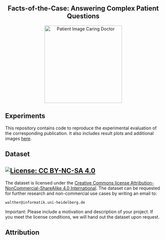 <br />
<div align="center">
    <h2 align="center">Facts-of-the-Case: Answering Complex Patient Questions</h2>
    <img src="https://img.freepik.com/free-photo/doctor-talking-patient-side-view_23-2149856213.jpg?t=st=1735901369~exp=1735904969~hmac=a76ef278a5dd9d0aec8083fdd3815bc51441c6f4e12b5563809484a7a5c172fb&w=1380" alt="Patient Image Caring Doctor" width="250">
    <br />
</div>

## Experiments
This repository contains code to reproduce the experimental evaluation of the corresponding publication. 
It also includes result plots and additional images [here](./images).

## Dataset
## [![License: CC BY-NC-SA 4.0](https://img.shields.io/badge/License-CC_BY--NC--SA_4.0-lightgrey.svg)](https://creativecommons.org/licenses/by-nc-sa/4.0/) 
The dataset is licensed under the [Creative Commons license Attribution-NonCommercial-ShareAlike 4.0 International](https://creativecommons.org/licenses/by-nc-sa/4.0/).
The dataset can be requested for further research and non-commercial use cases by writing an email to:
```
walther@informatik.uni-heidelberg.de
```
Important: 
Please include a motivation and description of your project. If you meet the license conditions, we will hand out the dataset upon request. 

## Attribution
